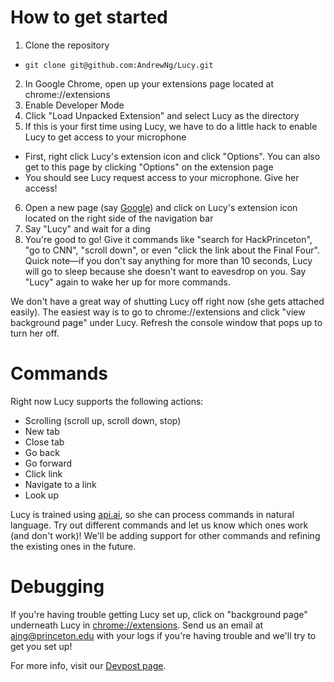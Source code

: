 # How to get started

1. Clone the repository
  * `git clone git@github.com:AndrewNg/Lucy.git`
2. In Google Chrome, open up your extensions page located at chrome://extensions
3. Enable Developer Mode
4. Click "Load Unpacked Extension" and select Lucy as the directory
5. If this is your first time using Lucy, we have to do a little hack to enable Lucy to get access to your microphone
  * First, right click Lucy's extension icon and click "Options". You can also get to this page by clicking "Options" on the extension page
  * You should see Lucy request access to your microphone. Give her access!
6. Open a new page (say [Google](http://google.com)) and click on Lucy's extension icon located on the right side of the navigation bar
7. Say "Lucy" and wait for a ding
8. You're good to go! Give it commands like "search for HackPrinceton", "go to CNN", "scroll down", or even "click the link about the Final Four". Quick note—if you don't say anything for more than 10 seconds, Lucy will go to sleep because she doesn't want to eavesdrop on you. Say "Lucy" again to wake her up for more commands.

We don't have a great way of shutting Lucy off right now (she gets attached easily). The easiest way is to go to chrome://extensions and click "view background page" under Lucy. Refresh the console window that pops up to turn her off.

# Commands
Right now Lucy supports the following actions:
  * Scrolling (scroll up, scroll down, stop)
  * New tab
  * Close tab
  * Go back
  * Go forward
  * Click link
  * Navigate to a link
  * Look up

Lucy is trained using [api.ai](https://api.ai/), so she can process commands in natural language. Try out different commands and let us know which ones work (and don't work)! We'll be adding support for other commands and refining the existing ones in the future.

# Debugging
If you're having trouble getting Lucy set up, click on "background page" underneath Lucy in [chrome://extensions](chrome://extensions). Send us an email at ajng@princeton.edu with your logs if you're having trouble and we'll try to get you set up!

For more info, visit our [Devpost page](http://devpost.com/software/lucy).